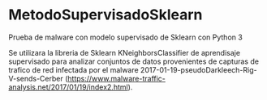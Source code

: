 # MetodoSupervisadoSklearn
Prueba de malware con modelo supervisado de Sklearn con Python 3

Se utilizara la libreria de Sklearn KNeighborsClassifier de aprendisaje 
supervisado para analizar conjuntos de datos provenientes de capturas de 
trafico de red infectada por el malware 2017-01-19-pseudoDarkleech-Rig-V-sends-Cerber 
(https://www.malware-traffic-analysis.net/2017/01/19/index2.html).

